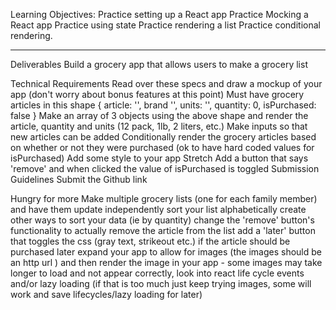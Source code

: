 Learning Objectives:
Practice setting up a React app
Practice Mocking a React app
Practice using state
Practice rendering a list
Practice conditional rendering.

---

Deliverables
Build a grocery app that allows users to make a grocery list

Technical Requirements
Read over these specs and draw a mockup of your app (don't worry about bonus features at this point)
Must have grocery articles in this shape
{
article: '',
brand '',
units: '',
quantity: 0,
isPurchased: false
}
Make an array of 3 objects using the above shape and render the article, quantity and units (12 pack, 1lb, 2 liters, etc.)
Make inputs so that new articles can be added
Conditionally render the grocery articles based on whether or not they were purchased (ok to have hard coded values for isPurchased)
Add some style to your app
Stretch Add a button that says 'remove' and when clicked the value of isPurchased is toggled
Submission Guidelines
Submit the Github link

Hungry for more
Make multiple grocery lists (one for each family member) and have them update independently
sort your list alphabetically
create other ways to sort your data (ie by quantity)
change the 'remove' button's functionality to actually remove the article from the list
add a 'later' button that toggles the css (gray text, strikeout etc.) if the article should be purchased later
expand your app to allow for images (the images should be an http url ) and then render the image in your app - some images may take longer to load and not appear correctly, look into react life cycle events and/or lazy loading (if that is too much just keep trying images, some will work and save lifecycles/lazy loading for later)
